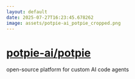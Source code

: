 ```yaml
---
layout: default
date: 2025-07-27T16:23:45.678262
image: assets/potpie-ai_potpie_cropped.png
---
```


# [potpie-ai/potpie](https://github.com/potpie-ai/potpie)

open-source platform for custom AI code agents
